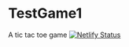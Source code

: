# TestGame1
A tic tac toe game
[![Netlify Status](https://api.netlify.com/api/v1/badges/974dbc81-0352-4a1e-9884-7835fcf83157/deploy-status)](https://app.netlify.com/sites/strong-nasturtium-0246a0/deploys)
